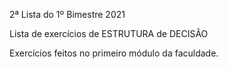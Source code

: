 2ª Lista do 1º Bimestre 2021

Lista de exercícios de ESTRUTURA de DECISÃO

Exercícios feitos no primeiro módulo da faculdade.